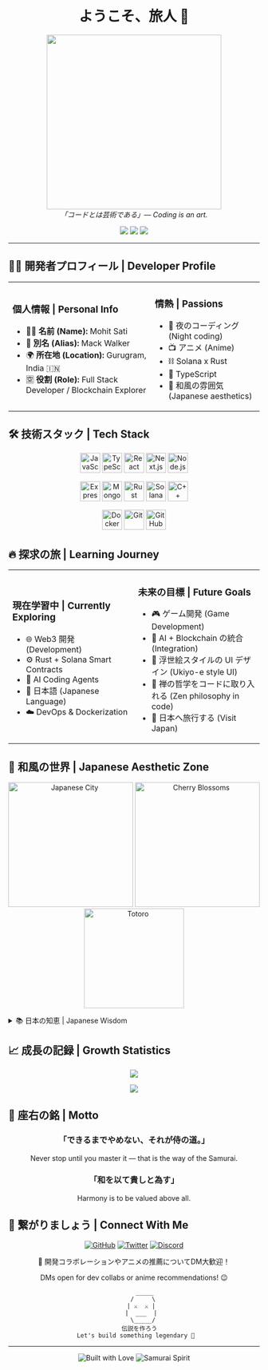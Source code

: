<h1 align="center">ようこそ、旅人 👋</h1>
<p align="center">
   <img src="https://giffiles.alphacoders.com/221/221126.gif" width="350"/>
  <br>
  <em>「コードとは芸術である」— Coding is an art.</em>
</p>

<div align="center">
  <img src="https://img.shields.io/badge/侍-Developer-red?style=for-the-badge&logo=data:image/svg%2bxml;base64,PHN2ZyB4bWxucz0iaHR0cDovL3d3dy53My5vcmcvMjAwMC9zdmciIHZpZXdCb3g9IjAgMCAyNCAyNCI+PC9zdmc+" />
  <img src="https://img.shields.io/badge/和風-Aesthetic-purple?style=for-the-badge&logo=data:image/svg%2bxml;base64,PHN2ZyB4bWxucz0iaHR0cDovL3d3dy53My5vcmcvMjAwMC9zdmciIHZpZXdCb3g9IjAgMCAyNCAyNCI+PC9zdmc+" />
  <img src="https://img.shields.io/badge/道-Blockchain-blue?style=for-the-badge&logo=data:image/svg%2bxml;base64,PHN2ZyB4bWxucz0iaHR0cDovL3d3dy53My5vcmcvMjAwMC9zdmciIHZpZXdCb3g9IjAgMCAyNCAyNCI+PC9zdmc+" />
</div>

---

## 🧑‍💻 開発者プロフィール | Developer Profile

<table>
<tr>
<td>

### 個人情報 | Personal Info
- 👨‍💻 **名前 (Name):** Mohit Sati
- 💖 **別名 (Alias):** Mack Walker
- 🌍 **所在地 (Location):** Gurugram, India 🇮🇳
- 🈳 **役割 (Role):** Full Stack Developer / Blockchain Explorer

</td>
<td>

### 情熱 | Passions
- 🌙 夜のコーディング (Night coding)
- 📺 アニメ (Anime)
- ⛓️ Solana x Rust
- 📝 TypeScript
- 🏯 和風の雰囲気 (Japanese aesthetics)

</td>
</tr>
</table>

## 🛠️ 技術スタック | Tech Stack

<p align="center">
  <img src="https://cdn.jsdelivr.net/gh/devicons/devicon/icons/javascript/javascript-original.svg" width="40" alt="JavaScript" title="JavaScript"/>
  <img src="https://cdn.jsdelivr.net/gh/devicons/devicon/icons/typescript/typescript-original.svg" width="40" alt="TypeScript" title="TypeScript"/>
  <img src="https://cdn.jsdelivr.net/gh/devicons/devicon/icons/react/react-original.svg" width="40" alt="React" title="React"/>
  <img src="https://cdn.jsdelivr.net/gh/devicons/devicon/icons/nextjs/nextjs-original.svg" width="40" alt="Next.js" title="Next.js"/>
  <img src="https://cdn.jsdelivr.net/gh/devicons/devicon/icons/nodejs/nodejs-original.svg" width="40" alt="Node.js" title="Node.js"/>
</p>
<p align="center">
  <img src="https://cdn.jsdelivr.net/gh/devicons/devicon/icons/express/express-original.svg" width="40" alt="Express" title="Express"/>
  <img src="https://cdn.jsdelivr.net/gh/devicons/devicon/icons/mongodb/mongodb-original.svg" width="40" alt="MongoDB" title="MongoDB"/>
  <img src="https://cdn.jsdelivr.net/gh/devicons/devicon/icons/rust/rust-plain.svg" width="40" alt="Rust" title="Rust"/>
  <img src="https://cryptologos.cc/logos/solana-sol-logo.png" width="40" alt="Solana" title="Solana"/>
  <img src="https://cdn.jsdelivr.net/gh/devicons/devicon/icons/cplusplus/cplusplus-original.svg" width="40" alt="C++" title="C++"/>
</p>
<p align="center">
  <img src="https://cdn.jsdelivr.net/gh/devicons/devicon/icons/docker/docker-original.svg" width="40" alt="Docker" title="Docker"/>
  <img src="https://cdn.jsdelivr.net/gh/devicons/devicon/icons/git/git-original.svg" width="40" alt="Git" title="Git"/>
  <img src="https://cdn.jsdelivr.net/gh/devicons/devicon/icons/github/github-original.svg" width="40" alt="GitHub" title="GitHub"/>
</p>

## 🔥 探求の旅 | Learning Journey

<table>
<tr>
<td width="50%">

### 現在学習中 | Currently Exploring
- 🌐 Web3 開発 (Development)
- ⚙️ Rust + Solana Smart Contracts
- 🧠 AI Coding Agents
- 🏯 日本語 (Japanese Language)
- ☁️ DevOps & Dockerization

</td>
<td width="50%">

### 未来の目標 | Future Goals
- 🎮 ゲーム開発 (Game Development)
- 🤖 AI + Blockchain の統合 (Integration)
- 🌊 浮世絵スタイルの UI デザイン (Ukiyo-e style UI)
- 🍵 禅の哲学をコードに取り入れる (Zen philosophy in code)
- 🗾 日本へ旅行する (Visit Japan)

</td>
</tr>
</table>

## 🌸 和風の世界 | Japanese Aesthetic Zone

<p align="center">
  <img src="https://cdnb.artstation.com/p/assets/images/images/066/149/065/original/killer-rabbit-media-chinese-alleyway-export.gif?1692171513" width="250" alt="Japanese City" />
  <img src="https://www.icegif.com/wp-content/uploads/2022/01/icegif-252.gif" width="250" alt="Cherry Blossoms" />
  <img src="https://media.giphy.com/media/nNxT5qXR02FOM/giphy.gif" width="200" alt="Totoro" />
</p>

<details>
<summary>📚 日本の知恵 | Japanese Wisdom</summary>
<br>
<p align="center"><i>「七転び八起き」</i><br>Fall seven times, stand up eight.</p>
<p align="center"><i>「継続は力なり」</i><br>Continuity is power.</p>
<p align="center"><i>「千里の道も一歩から」</i><br>A journey of a thousand miles begins with a single step.</p>
<p align="center"><i>「温故知新」</i><br>Learn from the past to understand the new.</p>
</details>

## 📈 成長の記録 | Growth Statistics

<p align="center">
  <img src="https://github-readme-stats.vercel.app/api?username=heyhexadecimal&show_icons=true&theme=tokyonight" />
</p>
<p align="center">
  <img src="https://github-readme-stats.vercel.app/api/top-langs/?username=heyhexadecimal&layout=compact&theme=tokyonight" />
</p>

## 🧠 座右の銘 | Motto

<div align="center">
  <h3>「できるまでやめない、それが侍の道。」</h3>
  <p>Never stop until you master it — that is the way of the Samurai.</p>
</div>

<div align="center">
  <h3>「和を以て貴しと為す」</h3>
  <p>Harmony is to be valued above all.</p>
</div>

## 🔗 繋がりましょう | Connect With Me

<p align="center">
  <a href="https://github.com/SuperexMack"><img src="https://img.shields.io/badge/GitHub-100000?style=for-the-badge&logo=github&logoColor=white" alt="GitHub"></a>
  <a href="https://x.com/mohitsatitwt"><img src="https://img.shields.io/badge/Twitter-1DA1F2?style=for-the-badge&logo=twitter&logoColor=white" alt="Twitter"></a>
  <a href="https://discord.com/users/1081135712642015292"><img src="https://img.shields.io/badge/Discord-7289DA?style=for-the-badge&logo=discord&logoColor=white" alt="Discord"></a>
</p>

<p align="center">💬 開発コラボレーションやアニメの推薦についてDM大歓迎！</p>
<p align="center">DMs open for dev collabs or anime recommendations! 😉</p>

<div align="center">

```
      _____
     /     \
    | ⚔️  ⚔️ |
    |  ___  |
     \_____/
   伝説を作ろう
 Let's build something legendary 🚀
```

</div>

---

<p align="center">
  <img src="https://forthebadge.com/images/badges/built-with-love.svg" alt="Built with Love"/>
  <img src="https://img.shields.io/badge/侍魂-Samurai%20Spirit-red?style=for-the-badge" alt="Samurai Spirit"/>
</p>
